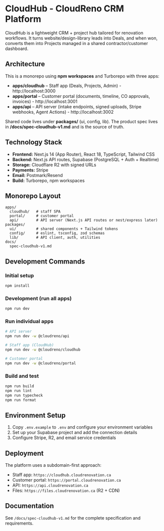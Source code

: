 # CloudHub - CloudReno CRM Platform

CloudHub is a lightweight CRM + project hub tailored for renovation workflows. It turns website/design-library leads into Deals, and when won, converts them into Projects managed in a shared contractor/customer dashboard.

## Architecture

This is a monorepo using **npm workspaces** and Turborepo with three apps:

- **apps/cloudhub** – Staff app (Deals, Projects, Admin) - http://localhost:3000
- **apps/portal** – Customer portal (documents, timeline, CO approvals, invoices) - http://localhost:3001
- **apps/api** – API server (intake endpoints, signed uploads, Stripe webhooks, Agent Actions) - http://localhost:3002

Shared code lives under **packages/** (ui, config, lib). The product spec lives in **/docs/spec-cloudhub-v1.md** and is the source of truth.

## Technology Stack
- **Frontend:** Next.js 14 (App Router), React 18, TypeScript, Tailwind CSS
- **Backend:** Next.js API routes, Supabase (PostgreSQL + Auth + Realtime)
- **Storage:** Cloudflare R2 with signed URLs
- **Payments:** Stripe
- **Email:** Postmark/Resend
- **Build:** Turborepo, npm workspaces

## Monorepo Layout
```
apps/
  cloudhub/   # staff SPA
  portal/     # customer portal
  api/        # API server (Next.js API routes or nest/express later)
packages/
  ui/         # shared components + Tailwind tokens
  config/     # eslint, tsconfig, zod schemas
  lib/        # API client, auth, utilities
docs/
  spec-cloudhub-v1.md
```

## Development Commands

### Initial setup
```bash
npm install
```

### Development (run all apps)
```bash
npm run dev
```

### Run individual apps
```bash
# API server
npm run dev -w @cloudreno/api

# Staff app (CloudHub)  
npm run dev -w @cloudreno/cloudhub

# Customer portal
npm run dev -w @cloudreno/portal
```

### Build and test
```bash
npm run build
npm run lint  
npm run typecheck
npm run format
```

## Environment Setup

1. Copy `.env.example` to `.env` and configure your environment variables
2. Set up your Supabase project and add the connection details
3. Configure Stripe, R2, and email service credentials

## Deployment

The platform uses a subdomain-first approach:
- Staff app: `https://cloudhub.cloudrenovation.ca`
- Customer portal: `https://portal.cloudrenovation.ca`
- API: `https://api.cloudrenovation.ca`
- Files: `https://files.cloudrenovation.ca` (R2 + CDN)

## Documentation

See `/docs/spec-cloudhub-v1.md` for the complete specification and requirements.
